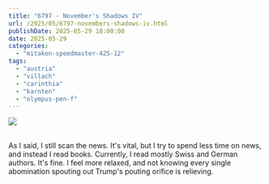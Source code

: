 ```yaml
---
title: "6797 - November's Shadows IV"
url: /2025/05/6797-novembers-shadows-iv.html
publishDate: 2025-05-29 18:00:00
date: 2025-05-29
categories:
  - "mitakon-speedmaster-425-12"
tags:
  - "austria"
  - "villach"
  - "carinthia"
  - "karnten"
  - "olympus-pen-f"
---
```

<div class="container">
<div class="center"><a target="_blank" href="https://d25zfm9zpd7gm5.cloudfront.net/1200x1200/2020/20201108_163218_lr.jpg"><img class="webfeedsFeaturedVisual" src="https://d25zfm9zpd7gm5.cloudfront.net/0600x0600/2020/20201108_163218_lr.jpg" /></a></div>
</div>
<br />

As I said, I still scan the news. It's vital, but I try to
spend less time on news, and instead I read books.
Currently, I read mostly Swiss and German authors. It's
fine. I feel more relaxed, and not knowing every single
abomination spouting out Trump's pouting orifice is
relieving.
